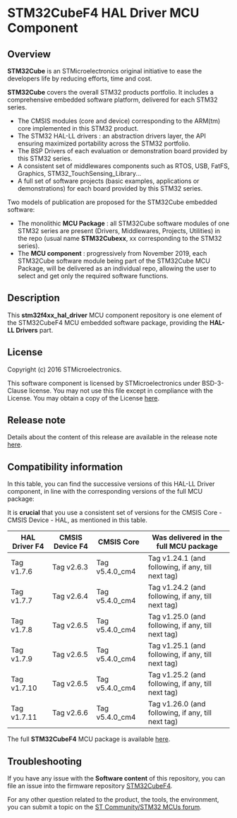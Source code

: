 # STM32CubeF4 HAL Driver MCU Component

## Overview

**STM32Cube** is an STMicroelectronics original initiative to ease the developers life by reducing efforts, time and cost.

**STM32Cube** covers the overall STM32 products portfolio. It includes a comprehensive embedded software platform, delivered for each STM32 series.
   * The CMSIS modules (core and device) corresponding to the ARM(tm) core implemented in this STM32 product.
   * The STM32 HAL-LL drivers : an abstraction drivers layer, the API ensuring maximized portability across the STM32 portfolio.
   * The BSP Drivers of each evaluation or demonstration board provided by this STM32 series.
   * A consistent set of middlewares components such as RTOS, USB, FatFS, Graphics, STM32_TouchSensing_Library...
   * A full set of software projects (basic examples, applications or demonstrations) for each board provided by this STM32 series.

Two models of publication are proposed for the STM32Cube embedded software:
   * The monolithic **MCU Package** : all STM32Cube software modules of one STM32 series are present (Drivers, Middlewares, Projects, Utilities) in the repo (usual name **STM32Cubexx**, xx corresponding to the STM32 series).
   * The **MCU component** : progressively from November 2019, each STM32Cube software module being part of the STM32Cube MCU Package, will be delivered as an individual repo, allowing the user to select and get only the required software functions.

## Description

This **stm32f4xx_hal_driver** MCU component repository is one element of the STM32CubeF4 MCU embedded software package, providing the **HAL-LL Drivers** part.

## License

Copyright (c) 2016 STMicroelectronics.

This software component is licensed by STMicroelectronics under BSD-3-Clause license. You may not use this file except in compliance with the License. 
You may obtain a copy of the License [here](https://opensource.org/licenses/BSD-3-Clause).

## Release note

Details about the content of this release are available in the release note [here](https://htmlpreview.github.io/?https://github.com/STMicroelectronics/stm32f4xx_hal_driver/blob/master/Release_Notes.html).

## Compatibility information

In this table, you can find the successive versions of this HAL-LL Driver component, in line with the corresponding versions of the full MCU package:

It is **crucial** that you use a consistent set of versions for the CMSIS Core - CMSIS Device - HAL, as mentioned in this table.

HAL Driver F4 | CMSIS Device F4 | CMSIS Core | Was delivered in the full MCU package
------------- | --------------- | ---------- | -------------------------------------
Tag v1.7.6 | Tag v2.6.3 | Tag v5.4.0_cm4 | Tag v1.24.1 (and following, if any, till next tag)
Tag v1.7.7 | Tag v2.6.4 | Tag v5.4.0_cm4 | Tag v1.24.2 (and following, if any, till next tag)
Tag v1.7.8 | Tag v2.6.5 | Tag v5.4.0_cm4 | Tag v1.25.0 (and following, if any, till next tag)
Tag v1.7.9 | Tag v2.6.5 | Tag v5.4.0_cm4 | Tag v1.25.1 (and following, if any, till next tag)
Tag v1.7.10| Tag v2.6.5 | Tag v5.4.0_cm4 | Tag v1.25.2 (and following, if any, till next tag)
Tag v1.7.11| Tag v2.6.6 | Tag v5.4.0_cm4 | Tag v1.26.0 (and following, if any, till next tag)

The full **STM32CubeF4** MCU package is available [here](https://github.com/STMicroelectronics/STM32CubeF4).

## Troubleshooting

If you have any issue with the **Software content** of this repository, you can file an issue into the firmware repository [STM32CubeF4](https://github.com/STMicroelectronics/STM32CubeF4/issues/new/choose).

For any other question related to the product, the tools, the environment, you can submit a topic on the [ST Community/STM32 MCUs forum](https://community.st.com/s/group/0F90X000000AXsASAW/stm32-mcus).